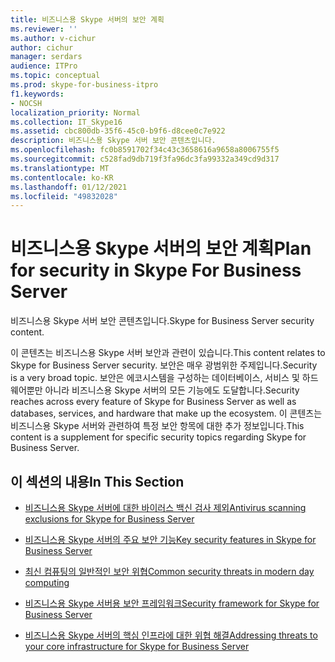 ```yaml
---
title: 비즈니스용 Skype 서버의 보안 계획
ms.reviewer: ''
ms.author: v-cichur
author: cichur
manager: serdars
audience: ITPro
ms.topic: conceptual
ms.prod: skype-for-business-itpro
f1.keywords:
- NOCSH
localization_priority: Normal
ms.collection: IT_Skype16
ms.assetid: cbc800db-35f6-45c0-b9f6-d8cee0c7e922
description: 비즈니스용 Skype 서버 보안 콘텐츠입니다.
ms.openlocfilehash: fc0b8591702f34c43c3658616a9658a8006755f5
ms.sourcegitcommit: c528fad9db719f3fa96dc3fa99332a349cd9d317
ms.translationtype: MT
ms.contentlocale: ko-KR
ms.lasthandoff: 01/12/2021
ms.locfileid: "49832028"
---
```

# <a name="plan-for-security-in-skype-for-business-server"></a><span data-ttu-id="fcea6-103">비즈니스용 Skype 서버의 보안 계획</span><span class="sxs-lookup"><span data-stu-id="fcea6-103">Plan for security in Skype For Business Server</span></span> 
 
<span data-ttu-id="fcea6-104">비즈니스용 Skype 서버 보안 콘텐츠입니다.</span><span class="sxs-lookup"><span data-stu-id="fcea6-104">Skype for Business Server security content.</span></span> 
  
<span data-ttu-id="fcea6-105">이 콘텐츠는 비즈니스용 Skype 서버 보안과 관련이 있습니다.</span><span class="sxs-lookup"><span data-stu-id="fcea6-105">This content relates to Skype for Business Server security.</span></span> <span data-ttu-id="fcea6-106">보안은 매우 광범위한 주제입니다.</span><span class="sxs-lookup"><span data-stu-id="fcea6-106">Security is a very broad topic.</span></span> <span data-ttu-id="fcea6-107">보안은 에코시스템을 구성하는 데이터베이스, 서비스 및 하드웨어뿐만 아니라 비즈니스용 Skype 서버의 모든 기능에도 도달합니다.</span><span class="sxs-lookup"><span data-stu-id="fcea6-107">Security reaches across every feature of Skype for Business Server as well as databases, services, and hardware that make up the ecosystem.</span></span> <span data-ttu-id="fcea6-108">이 콘텐츠는 비즈니스용 Skype 서버와 관련하여 특정 보안 항목에 대한 추가 정보입니다.</span><span class="sxs-lookup"><span data-stu-id="fcea6-108">This content is a supplement for specific security topics regarding Skype for Business Server.</span></span>
  
## <a name="in-this-section"></a><span data-ttu-id="fcea6-109">이 섹션의 내용</span><span class="sxs-lookup"><span data-stu-id="fcea6-109">In This Section</span></span>

- [<span data-ttu-id="fcea6-110">비즈니스용 Skype 서버에 대한 바이러스 백신 검사 제외</span><span class="sxs-lookup"><span data-stu-id="fcea6-110">Antivirus scanning exclusions for Skype for Business Server</span></span>](antivirus.md)
    
- [<span data-ttu-id="fcea6-111">비즈니스용 Skype 서버의 주요 보안 기능</span><span class="sxs-lookup"><span data-stu-id="fcea6-111">Key security features in Skype for Business Server</span></span>](key-security.md)
    
- [<span data-ttu-id="fcea6-112">최신 컴퓨팅의 일반적인 보안 위협</span><span class="sxs-lookup"><span data-stu-id="fcea6-112">Common security threats in modern day computing</span></span>](common-threats.md)
    
- [<span data-ttu-id="fcea6-113">비즈니스용 Skype 서버용 보안 프레임워크</span><span class="sxs-lookup"><span data-stu-id="fcea6-113">Security framework for Skype for Business Server</span></span>](security-framework.md)
    
- [<span data-ttu-id="fcea6-114">비즈니스용 Skype 서버의 핵심 인프라에 대한 위협 해결</span><span class="sxs-lookup"><span data-stu-id="fcea6-114">Addressing threats to your core infrastructure for Skype for Business Server</span></span>](addressing-threats.md)
    

